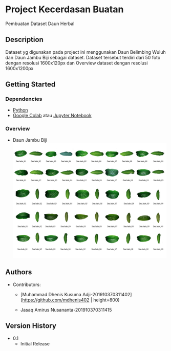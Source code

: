 # Project Kecerdasan Buatan

Pembuatan Dataset Daun Herbal

## Description

Dataset yg digunakan pada project ini menggunakan Daun Belimbing Wuluh dan Daun Jambu Biji sebagai dataset. Dataset tersebut
terdiri dari 50 foto dengan resolusi 1600x120px dan Overview dataset dengan resolusi 1600x1200px 

## Getting Started

### Dependencies

* [Python](https://www.python.org/downloads/)
* [Google Colab](https://colab.research.google.com/) atau [Jupyter Notebook](https://jupyter.org/install)

### Overview

* Daun Jambu Biji
  ![Daun Jambu Biji](https://github.com/mdhenis402/Dataset-Daun-Belimbing-Wuluh-dan-Jambu-Biji_402_415/blob/main/image/Overview_Daun%20Jambu%20Biji.jpg)


## Authors

* Contributors:

   * [Muhammad Dhenis Kusuma Adji-201910370311402](https://github.com/mdhenis402 | height=800)

   * Jasaq Amirus Nusananta-201910370311415

## Version History

* 0.1
    * Initial Release

